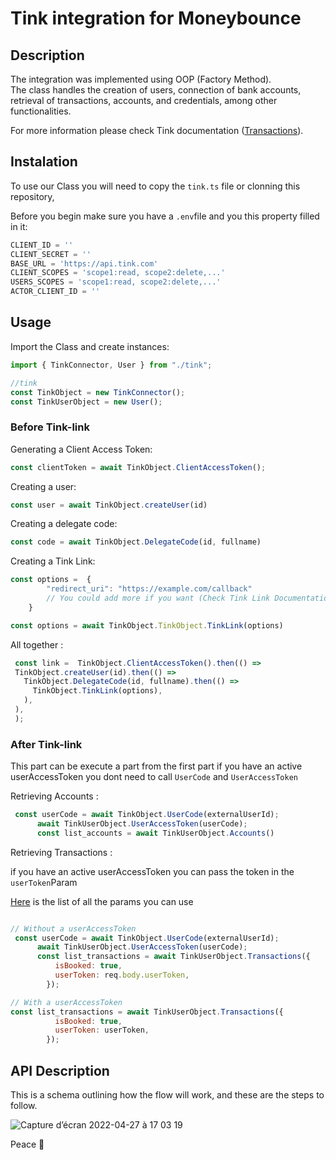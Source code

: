 <div id="top"></div>

# Tink integration for Moneybounce

## Description

The integration was implemented using OOP (Factory Method).<br> The class handles the creation of users, connection of bank accounts, retrieval of transactions, accounts, and credentials, among other functionalities.

For more information please check Tink documentation (<a href="https://docs.tink.com/resources/transactions">Transactions<a/>).

## Instalation

To use our Class you will need to copy the ```tink.ts``` file or clonning this repository,

Before you begin make sure you have a ```.env```file and you this property filled in it: 

```javascript
CLIENT_ID = ''
CLIENT_SECRET = ''
BASE_URL = 'https://api.tink.com'
CLIENT_SCOPES = 'scope1:read, scope2:delete,...'
USERS_SCOPES = 'scope1:read, scope2:delete,...'
ACTOR_CLIENT_ID = ''
```


## Usage

Import the Class and create instances:

```javascript
import { TinkConnector, User } from "./tink";

//tink
const TinkObject = new TinkConnector();
const TinkUserObject = new User();
```

### Before Tink-link

Generating a Client Access Token:

```javascript
const clientToken = await TinkObject.ClientAccessToken();
```


Creating a user:

```javascript
const user = await TinkObject.createUser(id)
```

Creating a delegate code:

```javascript
const code = await TinkObject.DelegateCode(id, fullname)
```

Creating a Tink Link:

```javascript
const options =  {
        "redirect_uri": "https://example.com/callback"
        // You could add more if you want (Check Tink Link Documentation)
    }

const options = await TinkObject.TinkObject.TinkLink(options)
```

All together :

```javascript
 const link =  TinkObject.ClientAccessToken().then(() =>
 TinkObject.createUser(id).then(() =>
   TinkObject.DelegateCode(id, fullname).then(() =>
     TinkObject.TinkLink(options),
   ),
 ),
 );
```
### After Tink-link
This part can be execute a part from the first part if you have an active userAccessToken you dont need to call  ```UserCode``` and ```UserAccessToken```

Retrieving Accounts :

```javascript
 const userCode = await TinkObject.UserCode(externalUserId);
      await TinkUserObject.UserAccessToken(userCode);
      const list_accounts = await TinkUserObject.Accounts()
```

Retrieving Transactions :

if you have an active userAccessToken you can pass the token in the ```userToken```Param

<a href="">Here<a/> is the list of all the params you can use 


```javascript

// Without a userAccessToken
 const userCode = await TinkObject.UserCode(externalUserId);
      await TinkUserObject.UserAccessToken(userCode);
      const list_transactions = await TinkUserObject.Transactions({
          isBooked: true,
          userToken: req.body.userToken,
        });

// With a userAccessToken
const list_transactions = await TinkUserObject.Transactions({
          isBooked: true,
          userToken: userToken,
        });
```

## API Description

This is a schema outlining how the flow will work, and these are the steps to follow.<br>

![Capture d’écran 2022-04-27 à 17 03 19](https://user-images.githubusercontent.com/67472505/165549520-c43667ca-c6fe-41f1-8aba-4877c077ac00.png)

Peace 🤘
